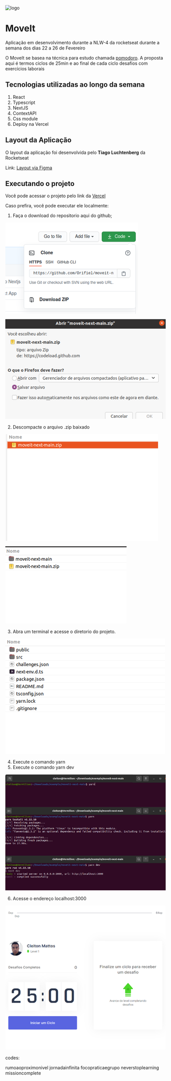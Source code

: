 ![logo](moveit-next/public/favicon.png)

<h1> MoveIt </h1>

<span>Aplicação em desenvolvimento durante a NLW-4 da rocketseat
durante a semana dos dias 22 a 26 de Fevereiro </span>

<p>O MoveIt se basea na técnica para estudo chamada <a href="https://pt.wikipedia.org/wiki/T%C3%A9cnica_pomodoro">pomodoro</a>. A proposta aqui é termos ciclos de 25min e ao final de cada ciclo
desafios com exercícios laborais</p>

<h2> Tecnologias utilizadas ao longo da semana </h2>


1. React 
2. Typescript 
3. NextJS 
4. ContextAPI 
5. Css module 
6. Deploy na Vercel 





<h2> Layout da Aplicação </h2>
<span> O layout da aplicação foi desenvolvida pelo <strong>Tiago Luchtenberg</strong> da Rocketseat</span>

<span>Link:</span>
<a href="https://www.figma.com/file/bzhGEsKA2QJKiMuVZBt7K8/Move.it-1.0-(Copy)?node-id=160%3A2761">
Layout via Figma
</a>


<h2>Executando o projeto</h2>

<p>Você pode acessar o projeto pelo link da <a href="https://moveit-next-snowy-zeta.vercel.app/">Vercel</a></p>
<p>Caso prefira, você pode executar ele localmente:</p>

1. Faça o download do repositorio aqui do github;


![download](https://github.com/Orifiel/moveit-next/blob/main/public/readme_images/download_repo.png)


![salvando projeto](https://github.com/Orifiel/moveit-next/blob/main/public/readme_images/download_repo2.png)


2. Descompacte o arquivo .zip baixado


![descompactar](https://github.com/Orifiel/moveit-next/blob/main/public/readme_images/download_repo3.png)


![descompactado](https://github.com/Orifiel/moveit-next/blob/main/public/readme_images/download_repo4.png)


3. Abra um terminal e acesse o diretorio do projeto.


![repositorio](https://github.com/Orifiel/moveit-next/blob/main/public/readme_images/view_repo.png)


4. Execute o comando yarn
5. Execute o comando yarn dev


![comandos](https://github.com/Orifiel/moveit-next/blob/main/public/readme_images/comando%20yarn.png)

6. Acesse o endereço localhost:3000


![acessando](https://github.com/Orifiel/moveit-next/blob/main/public/readme_images/ss1.png)






codes:

rumoaoproximonivel
jornadainfinita
focopraticaegrupo
neverstoplearning
missioncomplete